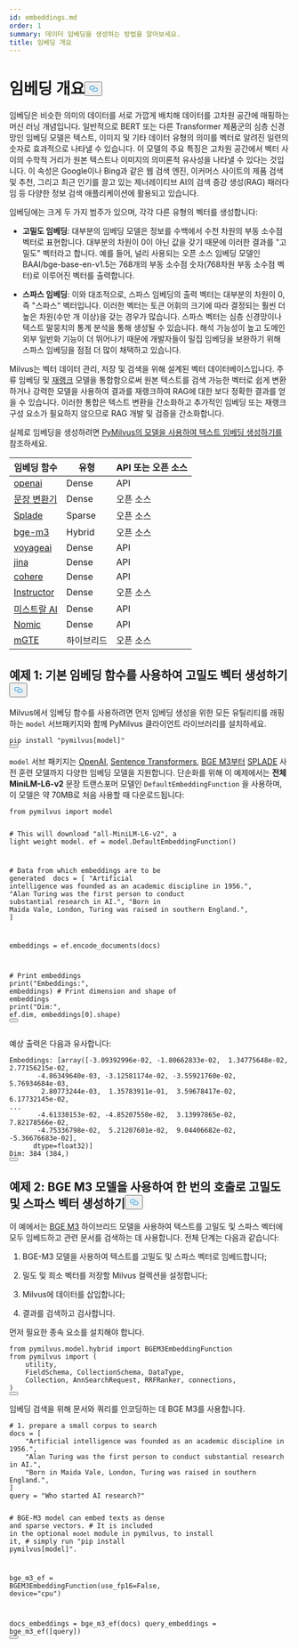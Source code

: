 ```yaml
---
id: embeddings.md
order: 1
summary: 데이터 임베딩을 생성하는 방법을 알아보세요.
title: 임베딩 개요
---
```

<h1 id="Embedding-Overview" class="common-anchor-header">임베딩 개요<button data-href="#Embedding-Overview" class="anchor-icon" translate="no">
      <svg translate="no"
        aria-hidden="true"
        focusable="false"
        height="20"
        version="1.1"
        viewBox="0 0 16 16"
        width="16"
      >
        <path
          fill="#0092E4"
          fill-rule="evenodd"
          d="M4 9h1v1H4c-1.5 0-3-1.69-3-3.5S2.55 3 4 3h4c1.45 0 3 1.69 3 3.5 0 1.41-.91 2.72-2 3.25V8.59c.58-.45 1-1.27 1-2.09C10 5.22 8.98 4 8 4H4c-.98 0-2 1.22-2 2.5S3 9 4 9zm9-3h-1v1h1c1 0 2 1.22 2 2.5S13.98 12 13 12H9c-.98 0-2-1.22-2-2.5 0-.83.42-1.64 1-2.09V6.25c-1.09.53-2 1.84-2 3.25C6 11.31 7.55 13 9 13h4c1.45 0 3-1.69 3-3.5S14.5 6 13 6z"
        ></path>
      </svg>
    </button></h1><p>임베딩은 비슷한 의미의 데이터를 서로 가깝게 배치해 데이터를 고차원 공간에 매핑하는 머신 러닝 개념입니다. 일반적으로 BERT 또는 다른 Transformer 제품군의 심층 신경망인 임베딩 모델은 텍스트, 이미지 및 기타 데이터 유형의 의미를 벡터로 알려진 일련의 숫자로 효과적으로 나타낼 수 있습니다. 이 모델의 주요 특징은 고차원 공간에서 벡터 사이의 수학적 거리가 원본 텍스트나 이미지의 의미론적 유사성을 나타낼 수 있다는 것입니다. 이 속성은 Google이나 Bing과 같은 웹 검색 엔진, 이커머스 사이트의 제품 검색 및 추천, 그리고 최근 인기를 끌고 있는 제너레이티브 AI의 검색 증강 생성(RAG) 패러다임 등 다양한 정보 검색 애플리케이션에 활용되고 있습니다.</p>
<p>임베딩에는 크게 두 가지 범주가 있으며, 각각 다른 유형의 벡터를 생성합니다:</p>
<ul>
<li><p><strong>고밀도 임베딩</strong>: 대부분의 임베딩 모델은 정보를 수백에서 수천 차원의 부동 소수점 벡터로 표현합니다. 대부분의 차원이 0이 아닌 값을 갖기 때문에 이러한 결과를 "고밀도" 벡터라고 합니다. 예를 들어, 널리 사용되는 오픈 소스 임베딩 모델인 BAAI/bge-base-en-v1.5는 768개의 부동 소수점 숫자(768차원 부동 소수점 벡터)로 이루어진 벡터를 출력합니다.</p></li>
<li><p><strong>스파스 임베딩</strong>: 이와 대조적으로, 스파스 임베딩의 출력 벡터는 대부분의 차원이 0, 즉 "스파스" 벡터입니다. 이러한 벡터는 토큰 어휘의 크기에 따라 결정되는 훨씬 더 높은 차원(수만 개 이상)을 갖는 경우가 많습니다. 스파스 벡터는 심층 신경망이나 텍스트 말뭉치의 통계 분석을 통해 생성될 수 있습니다. 해석 가능성이 높고 도메인 외부 일반화 기능이 더 뛰어나기 때문에 개발자들이 밀집 임베딩을 보완하기 위해 스파스 임베딩을 점점 더 많이 채택하고 있습니다.</p></li>
</ul>
<p>Milvus는 벡터 데이터 관리, 저장 및 검색을 위해 설계된 벡터 데이터베이스입니다. 주류 임베딩 및 <a href="https://milvus.io/docs/rerankers-overview.md">재랭크</a> 모델을 통합함으로써 원본 텍스트를 검색 가능한 벡터로 쉽게 변환하거나 강력한 모델을 사용하여 결과를 재랭크하여 RAG에 대한 보다 정확한 결과를 얻을 수 있습니다. 이러한 통합은 텍스트 변환을 간소화하고 추가적인 임베딩 또는 재랭크 구성 요소가 필요하지 않으므로 RAG 개발 및 검증을 간소화합니다.</p>
<p>실제로 임베딩을 생성하려면 <a href="https://github.com/milvus-io/bootcamp/blob/master/bootcamp/model/embedding_functions.ipynb">PyMilvus의 모델을 사용하여 텍스트 임베딩 생성하기를</a> 참조하세요.</p>
<table>
<thead>
<tr><th>임베딩 함수</th><th>유형</th><th>API 또는 오픈 소스</th></tr>
</thead>
<tbody>
<tr><td><a href="https://milvus.io/api-reference/pymilvus/v2.4.x/EmbeddingModels/OpenAIEmbeddingFunction/OpenAIEmbeddingFunction.md">openai</a></td><td>Dense</td><td>API</td></tr>
<tr><td><a href="https://milvus.io/api-reference/pymilvus/v2.4.x/EmbeddingModels/SentenceTransformerEmbeddingFunction/SentenceTransformerEmbeddingFunction.md">문장 변환기</a></td><td>Dense</td><td>오픈 소스</td></tr>
<tr><td><a href="https://milvus.io/api-reference/pymilvus/v2.4.x/EmbeddingModels/SpladeEmbeddingFunction/SpladeEmbeddingFunction.md">Splade</a></td><td>Sparse</td><td>오픈 소스</td></tr>
<tr><td><a href="https://milvus.io/api-reference/pymilvus/v2.4.x/EmbeddingModels/BGEM3EmbeddingFunction/BGEM3EmbeddingFunction.md">bge-m3</a></td><td>Hybrid</td><td>오픈 소스</td></tr>
<tr><td><a href="https://milvus.io/api-reference/pymilvus/v2.4.x/EmbeddingModels/VoyageEmbeddingFunction/VoyageEmbeddingFunction.md">voyageai</a></td><td>Dense</td><td>API</td></tr>
<tr><td><a href="https://milvus.io/api-reference/pymilvus/v2.4.x/EmbeddingModels/JinaEmbeddingFunction/JinaEmbeddingFunction.md">jina</a></td><td>Dense</td><td>API</td></tr>
<tr><td><a href="https://milvus.io/api-reference/pymilvus/v2.4.x/EmbeddingModels/CohereEmbeddingFunction/CohereEmbeddingFunction.md">cohere</a></td><td>Dense</td><td>API</td></tr>
<tr><td><a href="https://milvus.io/api-reference/pymilvus/v2.4.x/EmbeddingModels/InstructorEmbeddingFunction/InstructorEmbeddingFunction.md">Instructor</a></td><td>Dense</td><td>오픈 소스</td></tr>
<tr><td><a href="https://milvus.io/api-reference/pymilvus/v2.4.x/EmbeddingModels/MistralAIEmbeddingFunction/MistralAIEmbeddingFunction.md">미스트랄 AI</a></td><td>Dense</td><td>API</td></tr>
<tr><td><a href="https://milvus.io/api-reference/pymilvus/v2.4.x/EmbeddingModels/NomicEmbeddingFunction/NomicEmbeddingFunction.md">Nomic</a></td><td>Dense</td><td>API</td></tr>
<tr><td><a href="https://milvus.io/api-reference/pymilvus/v2.4.x/EmbeddingModels/MGTEEmbeddingFunction/MGTEEmbeddingFunction.md">mGTE</a></td><td>하이브리드</td><td>오픈 소스</td></tr>
</tbody>
</table>
<h2 id="Example-1-Use-default-embedding-function-to-generate-dense-vectors" class="common-anchor-header">예제 1: 기본 임베딩 함수를 사용하여 고밀도 벡터 생성하기<button data-href="#Example-1-Use-default-embedding-function-to-generate-dense-vectors" class="anchor-icon" translate="no">
      <svg translate="no"
        aria-hidden="true"
        focusable="false"
        height="20"
        version="1.1"
        viewBox="0 0 16 16"
        width="16"
      >
        <path
          fill="#0092E4"
          fill-rule="evenodd"
          d="M4 9h1v1H4c-1.5 0-3-1.69-3-3.5S2.55 3 4 3h4c1.45 0 3 1.69 3 3.5 0 1.41-.91 2.72-2 3.25V8.59c.58-.45 1-1.27 1-2.09C10 5.22 8.98 4 8 4H4c-.98 0-2 1.22-2 2.5S3 9 4 9zm9-3h-1v1h1c1 0 2 1.22 2 2.5S13.98 12 13 12H9c-.98 0-2-1.22-2-2.5 0-.83.42-1.64 1-2.09V6.25c-1.09.53-2 1.84-2 3.25C6 11.31 7.55 13 9 13h4c1.45 0 3-1.69 3-3.5S14.5 6 13 6z"
        ></path>
      </svg>
    </button></h2><p>Milvus에서 임베딩 함수를 사용하려면 먼저 임베딩 생성을 위한 모든 유틸리티를 래핑하는 <code translate="no">model</code> 서브패키지와 함께 PyMilvus 클라이언트 라이브러리를 설치하세요.</p>
<pre><code translate="no" class="language-python">pip install <span class="hljs-string">&quot;pymilvus[model]&quot;</span>
<button class="copy-code-btn"></button></code></pre>
<p><code translate="no">model</code> 서브 패키지는 <a href="https://milvus.io/docs/embed-with-openai.md">OpenAI</a>, <a href="https://milvus.io/docs/embed-with-sentence-transform.md">Sentence Transformers</a>, <a href="https://milvus.io/docs/embed-with-bgm-m3.md">BGE M3부터</a> <a href="https://milvus.io/docs/embed-with-splade.md">SPLADE</a> 사전 훈련 모델까지 다양한 임베딩 모델을 지원합니다. 단순화를 위해 이 예제에서는 <strong>전체 MiniLM-L6-v2</strong> 문장 트랜스포머 모델인 <code translate="no">DefaultEmbeddingFunction</code> 을 사용하며, 이 모델은 약 70MB로 처음 사용할 때 다운로드됩니다:</p>
<pre><code translate="no" class="language-python"><span class="hljs-keyword">from</span> pymilvus <span class="hljs-keyword">import</span> model

<span class="hljs-comment"># This will download &quot;all-MiniLM-L6-v2&quot;, a light weight model.</span>
ef = model.DefaultEmbeddingFunction()

<span class="hljs-comment"># Data from which embeddings are to be generated </span>
docs = [
    <span class="hljs-string">&quot;Artificial intelligence was founded as an academic discipline in 1956.&quot;</span>,
    <span class="hljs-string">&quot;Alan Turing was the first person to conduct substantial research in AI.&quot;</span>,
    <span class="hljs-string">&quot;Born in Maida Vale, London, Turing was raised in southern England.&quot;</span>,
]

embeddings = ef.encode_documents(docs)

<span class="hljs-comment"># Print embeddings</span>
<span class="hljs-built_in">print</span>(<span class="hljs-string">&quot;Embeddings:&quot;</span>, embeddings)
<span class="hljs-comment"># Print dimension and shape of embeddings</span>
<span class="hljs-built_in">print</span>(<span class="hljs-string">&quot;Dim:&quot;</span>, ef.dim, embeddings[<span class="hljs-number">0</span>].shape)
<button class="copy-code-btn"></button></code></pre>
<p>예상 출력은 다음과 유사합니다:</p>
<pre><code translate="no" class="language-python">Embeddings: [array([<span class="hljs-number">-3.09392996e-02</span>, <span class="hljs-number">-1.80662833e-02</span>,  <span class="hljs-number">1.34775648e-02</span>,  <span class="hljs-number">2.77156215e-02</span>,
       <span class="hljs-number">-4.86349640e-03</span>, <span class="hljs-number">-3.12581174e-02</span>, <span class="hljs-number">-3.55921760e-02</span>,  <span class="hljs-number">5.76934684e-03</span>,
        <span class="hljs-number">2.80773244e-03</span>,  <span class="hljs-number">1.35783911e-01</span>,  <span class="hljs-number">3.59678417e-02</span>,  <span class="hljs-number">6.17732145e-02</span>,
...
       <span class="hljs-number">-4.61330153e-02</span>, <span class="hljs-number">-4.85207550e-02</span>,  <span class="hljs-number">3.13997865e-02</span>,  <span class="hljs-number">7.82178566e-02</span>,
       <span class="hljs-number">-4.75336798e-02</span>,  <span class="hljs-number">5.21207601e-02</span>,  <span class="hljs-number">9.04406682e-02</span>, <span class="hljs-number">-5.36676683e-02</span>],
      dtype=<span class="hljs-type">float32</span>)]
Dim: <span class="hljs-number">384</span> (<span class="hljs-number">384</span>,)
<button class="copy-code-btn"></button></code></pre>
<h2 id="Example-2-Generate-dense-and-sparse-vectors-in-one-call-with-BGE-M3-model" class="common-anchor-header">예제 2: BGE M3 모델을 사용하여 한 번의 호출로 고밀도 및 스파스 벡터 생성하기<button data-href="#Example-2-Generate-dense-and-sparse-vectors-in-one-call-with-BGE-M3-model" class="anchor-icon" translate="no">
      <svg translate="no"
        aria-hidden="true"
        focusable="false"
        height="20"
        version="1.1"
        viewBox="0 0 16 16"
        width="16"
      >
        <path
          fill="#0092E4"
          fill-rule="evenodd"
          d="M4 9h1v1H4c-1.5 0-3-1.69-3-3.5S2.55 3 4 3h4c1.45 0 3 1.69 3 3.5 0 1.41-.91 2.72-2 3.25V8.59c.58-.45 1-1.27 1-2.09C10 5.22 8.98 4 8 4H4c-.98 0-2 1.22-2 2.5S3 9 4 9zm9-3h-1v1h1c1 0 2 1.22 2 2.5S13.98 12 13 12H9c-.98 0-2-1.22-2-2.5 0-.83.42-1.64 1-2.09V6.25c-1.09.53-2 1.84-2 3.25C6 11.31 7.55 13 9 13h4c1.45 0 3-1.69 3-3.5S14.5 6 13 6z"
        ></path>
      </svg>
    </button></h2><p>이 예에서는 <a href="https://milvus.io/docs/embed-with-bgm-m3.md">BGE M3</a> 하이브리드 모델을 사용하여 텍스트를 고밀도 및 스파스 벡터에 모두 임베드하고 관련 문서를 검색하는 데 사용합니다. 전체 단계는 다음과 같습니다:</p>
<ol>
<li><p>BGE-M3 모델을 사용하여 텍스트를 고밀도 및 스파스 벡터로 임베드합니다;</p></li>
<li><p>밀도 및 희소 벡터를 저장할 Milvus 컬렉션을 설정합니다;</p></li>
<li><p>Milvus에 데이터를 삽입합니다;</p></li>
<li><p>결과를 검색하고 검사합니다.</p></li>
</ol>
<p>먼저 필요한 종속 요소를 설치해야 합니다.</p>
<pre><code translate="no" class="language-python"><span class="hljs-keyword">from</span> pymilvus.<span class="hljs-property">model</span>.<span class="hljs-property">hybrid</span> <span class="hljs-keyword">import</span> <span class="hljs-title class_">BGEM3EmbeddingFunction</span>
<span class="hljs-keyword">from</span> pymilvus <span class="hljs-keyword">import</span> (
    utility,
    <span class="hljs-title class_">FieldSchema</span>, <span class="hljs-title class_">CollectionSchema</span>, <span class="hljs-title class_">DataType</span>,
    <span class="hljs-title class_">Collection</span>, <span class="hljs-title class_">AnnSearchRequest</span>, <span class="hljs-title class_">RRFRanker</span>, connections,
)
<button class="copy-code-btn"></button></code></pre>
<p>임베딩 검색을 위해 문서와 쿼리를 인코딩하는 데 BGE M3를 사용합니다.</p>
<pre><code translate="no" class="language-python"><span class="hljs-comment"># 1. prepare a small corpus to search</span>
docs = [
    <span class="hljs-string">&quot;Artificial intelligence was founded as an academic discipline in 1956.&quot;</span>,
    <span class="hljs-string">&quot;Alan Turing was the first person to conduct substantial research in AI.&quot;</span>,
    <span class="hljs-string">&quot;Born in Maida Vale, London, Turing was raised in southern England.&quot;</span>,
]
query = <span class="hljs-string">&quot;Who started AI research?&quot;</span>

<span class="hljs-comment"># BGE-M3 model can embed texts as dense and sparse vectors.</span>
<span class="hljs-comment"># It is included in the optional `model` module in pymilvus, to install it,</span>
<span class="hljs-comment"># simply run &quot;pip install pymilvus[model]&quot;.</span>

bge_m3_ef = BGEM3EmbeddingFunction(use_fp16=<span class="hljs-literal">False</span>, device=<span class="hljs-string">&quot;cpu&quot;</span>)

docs_embeddings = bge_m3_ef(docs)
query_embeddings = bge_m3_ef([query])
<button class="copy-code-btn"></button></code></pre>
